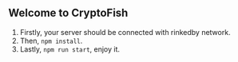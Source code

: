 ## Welcome to CryptoFish

1. Firstly, your server should be connected with rinkedby network.
2. Then, `npm install`.
3. Lastly, `npm run start`, enjoy it.
